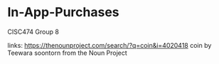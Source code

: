 # In-App-Purchases
CISC474 Group 8

links:
https://thenounproject.com/search/?q=coin&i=4020418
coin by Teewara soontorn from the Noun Project
